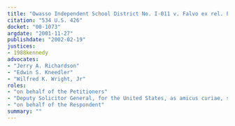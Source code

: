 ```yaml
---
title: "Owasso Independent School District No. I-011 v. Falvo ex rel. Pletan"
citation: "534 U.S. 426"
docket: "00-1073"
argdate: "2001-11-27"
publishdate: "2002-02-19"
justices:
- 1988kennedy
advocates:
- "Jerry A. Richardson"
- "Edwin S. Kneedler"
- "Wilfred K. Wright, Jr"
roles:
- "on behalf of the Petitioners"
- "Deputy Solicitor General, for the United States, as amicus curiae, supporting the Petitioners"
- "on behalf of the Respondent"
summary: ""
---
```


